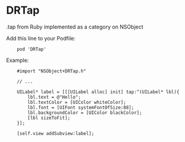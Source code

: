 DRTap
=====

.tap from Ruby implemented as a category on NSObject


Add this line to your Podfile:

        pod 'DRTap'

Example:

        #import "NSObject+DRTap.h"
        
        // ...
        
        UILabel* label = [[[UILabel alloc] init] tap:^(UILabel* lbl){
            lbl.text = @"Hello";
            lbl.textColor = [UIColor whiteColor];
            lbl.font = [UIFont systemFontOfSize:88];
            lbl.backgroundColor = [UIColor blackColor];
            [lbl sizeToFit];
        }];
    
        [self.view addSubview:label];
